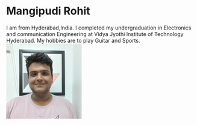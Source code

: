 # Mangipudi Rohit
I am from Hyderabad,India. I completed my undergraduation in Electronics and communication Engineering at Vidya Jyothi Institute of Technology Hyderabad. My hobbies are to play Guitar and Sports. 
![My image](https://github.com/S554046/assignment2-Mangipudi/blob/main/Image.jpg)